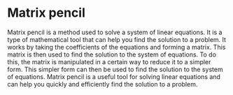 # Matrix pencil

Matrix pencil is a method used to solve a system of linear equations. It is a type of mathematical tool that can help you find the solution to a problem. It works by taking the coefficients of the equations and forming a matrix. This matrix is then used to find the solution to the system of equations. To do this, the matrix is manipulated in a certain way to reduce it to a simpler form. This simpler form can then be used to find the solution to the system of equations. Matrix pencil is a useful tool for solving linear equations and can help you quickly and efficiently find the solution to a problem.
